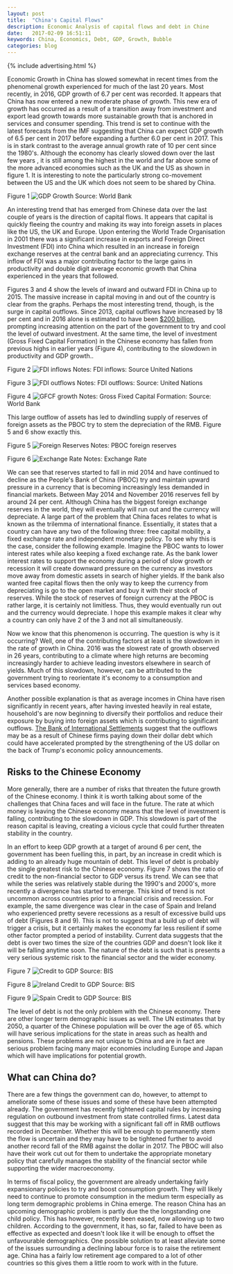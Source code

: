```yaml
---
layout: post
title:  "China's Capital Flows"
description: Economic Analysis of capital flows and debt in Chine
date:   2017-02-09 16:51:11
keywords: China, Economics, Debt, GDP, Growth, Bubble
categories: blog
---
```


{% include advertising.html %}

Economic Growth in China has slowed somewhat in recent times from the phenomenal growth experienced for much of the last 20 years. Most recently, in 2016, GDP growth of 6.7 per cent was recorded. It appears that China has now entered a new moderate phase of growth. This new era of growth has occurred as a result of a transition away from investment and export lead growth towards more sustainable growth that is anchored in services and consumer spending. This trend is set to continue with the latest forecasts from the IMF suggesting that China can expect GDP growth of 6.5 per cent in 2017 before expanding a further 6.0 per cent in 2017. This is in stark contrast to the average annual growth rate of 10 per cent since the 1980's.  Although the economy has clearly slowed down over the last few years , it is still among the highest in the world and far above some of the more advanced economies such as the UK and the US as shown in figure 1. It is interesting to note the particularly strong co-movement between the US and the UK which does not seem to be shared by China.

Figure 1
![GDP Growth](/assets/img/GDP-growth.png)
 Source: World Bank

An interesting trend that has emerged from Chinese data over the last couple of years is the direction of capital flows. It appears that capital is quickly fleeing the country and making its way into foreign assets in places like the US, the UK and Europe. Upon entering the World Trade Organisation in 2001 there was a significant increase in exports and Foreign Direct Investment (FDI) into China which resulted in an increase in foreign exchange reserves at the central bank and an appreciating currency. This inflow of FDI was a major contributing factor to the large gains in productivity and double digit average economic growth that China experienced in the years that followed.

Figures 3 and 4 show the levels of inward and outward FDI in China up to 2015. The massive increase in capital moving in and out of the country is clear from the graphs. Perhaps the most interesting trend, though, is the surge in capital outflows. Since 2013, capital outflows have increased by 18 per cent and in 2016 alone is estimated to have been [$200 billion](https://www.merics.org/en/merics-analysis/papers-on-china/cofdi/cofdi2017/), prompting increasing attention on the part of the government to try and cool the level of outward investment. At the same time, the level of investment (Gross Fixed Capital Formation) in the Chinese economy has fallen from previous highs in earlier years (Figure 4), contributing to the slowdown in productivity and GDP growth..

Figure 2
![FDI inflows](/assets/img/FDI-inflows.png)
Notes: FDI inflows: Source United Nations

Figure 3
![FDI outflows](/assets/img/FDI-outflows.png)
Notes: FDI outflows: Source: United Nations

Figure 4
![GFCF growth](/assets/img/GFCF.png)
Notes: Gross Fixed Capital Formation: Source: World Bank



This large outflow of assets has led to dwindling supply of reserves of foreign assets as the PBOC try to stem the depreciation of the RMB. Figure 5 and 6 show exactly this.



Figure 5
![Foreign Reserves](/assets/img/Foreign-Reserves.png)
Notes: PBOC foreign reserves

Figure 6
![Exchange Rate](/assets/img/Exrate.png)
Notes: Exchange Rate


We can see that reserves started to fall in mid 2014 and have continued to decline as the People's Bank of China (PBOC) try and maintain upward pressure in a currency that is becoming increasingly less demanded in financial markets. Between May 2014 and November 2016 reserves fell by around 24 per cent. Although China has the biggest foreign exchange reserves in the world, they will eventually will run out and the currency will depreciate. A large part of the problem that China faces relates to what is known as the trilemma of international finance. Essentially, it states that a country can have any two of the following three: free capital mobility, a fixed exchange rate and independent monetary policy. To see why this is the case, consider the following example. Imagine the PBOC wants to lower interest rates while also keeping a fixed exchange rate. As the bank lower interest rates to support the economy during a period of slow growth or recession it will create downward pressure on the currency as investors move away from domestic assets in search of higher yields. If the bank also wanted free capital flows then the only way to keep the currency from depreciating is go to the open market and buy it with their stock of reserves. While the stock of reserves of foreign currency at the PBOC is rather large, it is certainly not limitless. Thus, they would eventually run out and the currency would depreciate. I hope this example makes it clear why a country can only have 2 of the 3 and not all simultaneously.

Now we know that this phenomenon is occurring. The question is why is it  occurring? Well, one of the contributing factors at least is the slowdown in the rate of growth in China. 2016 was the slowest rate of growth observed in 26 years, contributing to a climate where high returns are becoming increasingly harder to achieve leading investors elsewhere in search of yields. Much of this slowdown, however, can be attributed to the government trying to reorientate it's economy to a consumption and services based economy.

Another possible explanation is that as average incomes in China have risen significantly in recent years, after having invested heavily in real estate, household's are now beginning to diversify their portfolios and reduce their exposure by buying into foreign assets which is contributing to significant outflows. [The Bank of International Settlements](http://www.bis.org/publ/qtrpdf/r_qt1603u.html) suggest that the outflows may be as a result of Chinese firms paying down their dollar debt which could have accelerated prompted by the strengthening of the US dollar on the back of Trump's economic policy announcements.


## Risks to the Chinese Economy

More generally, there are a number of risks that threaten the future growth of the Chinese economy. I think it is worth talking about some of the challenges that China faces and will face in the future. The rate at which money is leaving the Chinese economy means that the level of investment is falling, contributing to the slowdown in GDP. This slowdown is part of the reason capital is leaving, creating a vicious cycle that could further threaten stability in the country.

In an effort to keep GDP growth at a target of around 6 per cent, the government has been fuelling this, in part, by an increase in credit which is adding to an already huge mountain of debt. This level of debt is probably the single greatest risk to the Chinese economy.  Figure 7 shows the ratio of credit to the non-financial sector  to GDP versus its trend. We can see that while the series was relatively stable during the 1990's and 2000's, more recently a divergence has started to emerge.  This kind of trend is not uncommon across countries prior to a financial crisis and recession. For example, the same divergence was clear in the case of Spain and Ireland who experienced pretty severe recessions as a result of excessive build ups of debt (Figures 8 and 9). This is not to suggest that a build up of debt will trigger a crisis, but it certainly makes the economy far less resilient if some other factor prompted a period of instability. Current data suggests that the debt is over two times the size of the countries GDP and doesn't look like it will be falling anytime soon. The nature of the debt is such that is presents a very serious systemic risk to the financial sector and the wider economy.

Figure 7
![Credit to GDP](/assets/img/Credit-to-GDP.png)
Source: BIS


Figure 8
![Ireland Credit to GDP](/assets/img/Ire_credit.png)
Source: BIS


Figure 9
![Spain Credit to GDP](/assets/img/Spain-Credit.png)
Source: BIS


The level of debt is not the only problem with the Chinese economy. There are other longer term demographic issues as well. The UN estimates that by 2050, a quarter of the Chinese population will be over the age of 65. which will have serious implications for the state in areas such as health and pensions. These problems are not unique to China and are in fact are serious problem facing many major economies including Europe and Japan which will have implications for potential growth.

## What can China do?

There are a few things the government can do, however, to attempt to ameliorate some of these issues and some of these have been attempted already. The government has recently tightened capital rules by increasing regulation on outbound investment from state controlled firms. Latest data suggest that this may be working with a significant fall off in RMB outflows recorded in December. Whether this will be enough to permanently stem the flow is uncertain and they may have to be tightened further to avoid another record fall of the RMB against the dollar in 2017. The PBOC will also have their work cut out for them to undertake the appropriate monetary policy that carefully manages the stability of the financial sector while supporting the wider macroeconomy.

In terms of fiscal policy, the government are already undertaking fairly expansionary policies to try and boost consumption growth. They will likely need to continue to promote consumption in the medium term  especially as long term demographic problems in China emerge. The reason China has an upcoming demographic problem is partly due the the longstanding one child policy. This has however, recently been eased, now allowing up to two children. According to the government, it has, so far, failed to have been as effective as expected and doesn't look like it will be enough to offset the unfavourable demographics. One possible solution to at least alleviate some of the issues surrounding a declining labour force is to raise the retirement age. China has a fairly low retirement age compared to a lot of other countries so this gives them a little room to work with in the future.


